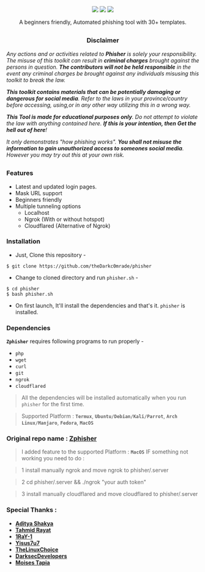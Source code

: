 <!-- phisher -->



<p align="center">
  <img src="https://img.shields.io/badge/Author-Dark_c0mrade-cyan?style=flat-square">
  <img src="https://img.shields.io/badge/Open%20Source-Yes-cyan?style=flat-square">
  <img src="https://img.shields.io/badge/Written%20In-Bash-cyan?style=flat-square">
</p>

<p align="center">A beginners friendly, Automated phishing tool with 30+ templates.</p>

##

<h3><p align="center">Disclaimer</p></h3>

<i>Any actions and or activities related to <b>Phisher</b> is solely your responsibility. The misuse of this toolkit can result in <b>criminal charges</b> brought against the persons in question. <b>The contributors will not be held responsible</b> in the event any criminal charges be brought against any individuals misusing this toolkit to break the law.

<b>This toolkit contains materials that can be potentially damaging or dangerous for social media</b>. Refer to the laws in your province/country before accessing, using,or in any other way utilizing this in a wrong way.

<b>This Tool is made for educational purposes only</b>. Do not attempt to violate the law with anything contained here. <b>If this is your intention, then Get the hell out of here</b>!

It only demonstrates "how phishing works". <b>You shall not misuse the information to gain unauthorized access to someones social media</b>. However you may try out this at your own risk.</i>

##

### Features

- Latest and updated login pages.
- Mask URL support 
- Beginners friendly
- Multiple tunneling options
  - Localhost
  - Ngrok (With or without hotspot)
  - Cloudflared (Alternative of Ngrok)


### Installation

- Just, Clone this repository -
```
$ git clone https://github.com/theDarkc0mrade/phisher
```

- Change to cloned directory and run `phisher.sh` -
```
$ cd phisher
$ bash phisher.sh
```

- On first launch, It'll install the dependencies and that's it. `phisher` is installed.




### Dependencies

**`Zphisher`** requires following programs to run properly - 
- `php`
- `wget`
- `curl`
- `git`
- `ngrok`
- `cloudflared`


> All the dependencies will be installed automatically when you run `phisher` for the first time.

> Supported Platform : **`Termux`**, **`Ubuntu/Debian/Kali/Parrot`**, **`Arch Linux/Manjaro`**, **`Fedora`**, **`MacOS`**





### Original repo name :   [**Zphisher**](https://github.com/htr-tech/zphisher)

>  I added feature to the supported Platform :  **`MacOS`**
> IF something not working you need to do :

> 1 install manually ngrok and move ngrok to phisher/.server

> 2 cd phisher/.server && ./ngrok "your auth token"

> 3 install manually cloudflared and move cloudflared to phisher/.server

### Special Thanks :

- [**Aditya Shakya**](https://github.com/adi1090x)
- [**Tahmid Rayat**](https://github.com/htr-tech)
- [**1RaY-1**](https://github.com/1RaY-1)
- [**Yisus7u7**](https://github.com/Yisus7u7)
- [**TheLinuxChoice**](https://twitter.com/linux_choice)
- [**DarksecDevelopers**](https://github.com/DarksecDevelopers)
- [**Moises Tapia**](https://github.com/MoisesTapia)
